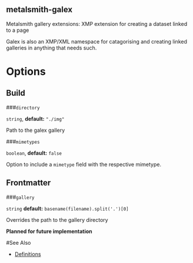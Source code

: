 metalsmith-galex
----------------

Metalsmith gallery extensions: XMP extension for creating a dataset linked to a page

Galex is also an XMP/XML namespace for catagorising and creating linked galleries in anything that needs such.

# Options
## Build
###`directory`

`string`, **default:** `"./img"`

Path to the galex gallery

###`mimetypes`

`boolean`, **default:** `false`

Option to include a `mimetype` field with the respective mimetype.

## Frontmatter
###`gallery`

`string` **default:** `basename(filename).split('.')[0]`

Overrides the path to the gallery directory

**Planned for future implementation**

#See Also

- [Definitions](./definitions.md)

